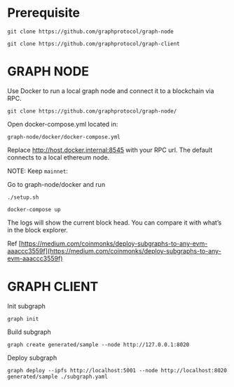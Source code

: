 # Prerequisite

`git clone https://github.com/graphprotocol/graph-node`

`git clone https://github.com/graphprotocol/graph-client`

# GRAPH NODE

Use Docker to run a local graph node and connect it to a blockchain via RPC.

`git clone https://github.com/graphprotocol/graph-node/`

Open docker-compose.yml located in:

`graph-node/docker/docker-compose.yml`

Replace http://host.docker.internal:8545 with your RPC url. The default connects to a local ethereum node.

NOTE: Keep `mainnet`:

Go to graph-node/docker and run

`./setup.sh`

`docker-compose up`

The logs will show the current block head. You can compare it with what’s in the block explorer.

Ref [https://medium.com/coinmonks/deploy-subgraphs-to-any-evm-aaaccc3559f](https://medium.com/coinmonks/deploy-subgraphs-to-any-evm-aaaccc3559f)

# GRAPH CLIENT

Init subgraph

`graph init`

Build subgraph

`graph create generated/sample --node http://127.0.0.1:8020`

Deploy subgraph

`graph deploy --ipfs http://localhost:5001 --node http://localhost:8020 generated/sample ./subgraph.yaml`
